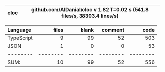 
cloc|github.com/AlDanial/cloc v 1.82  T=0.02 s (541.8 files/s, 38303.4 lines/s)
--- | ---

Language|files|blank|comment|code
:-------|-------:|-------:|-------:|-------:
TypeScript|9|99|52|503
JSON|1|0|0|53
--------|--------|--------|--------|--------
SUM:|10|99|52|556
